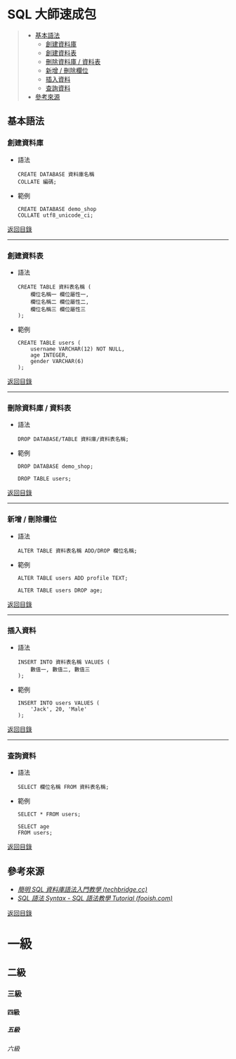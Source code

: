 # SQL 大師速成包

> * [基本語法](#基本語法)
>   * [創建資料庫](#創建資料庫)
>   * [創建資料表](#創建資料表)
>   * [刪除資料庫 / 資料表](#刪除資料庫--資料表)
>   * [新增 / 刪除欄位](#新增--刪除欄位)
>   * [插入資料](#插入資料)
>   * [查詢資料](#查詢資料)
> * [參考來源](#參考來源)

## 基本語法

### 創建資料庫

* 語法

    ```mysql
    CREATE DATABASE 資料庫名稱
    COLLATE 編碼;
    ```

* 範例

    ```mysql
    CREATE DATABASE demo_shop
    COLLATE utf8_unicode_ci;
    ```

[返回目錄](#sql-大師速成包)

---

### 創建資料表

* 語法

    ```mysql
    CREATE TABLE 資料表名稱 (
        欄位名稱一 欄位屬性一,
        欄位名稱二 欄位屬性二,
        欄位名稱三 欄位屬性三
    );
    ```

* 範例

    ```mysql
    CREATE TABLE users (
        username VARCHAR(12) NOT NULL,
        age INTEGER,
        gender VARCHAR(6)
    );
    ```

[返回目錄](#sql-大師速成包)

---

### 刪除資料庫 / 資料表

* 語法

  ```mysql
  DROP DATABASE/TABLE 資料庫/資料表名稱;
  ```

* 範例

  ```mysql
  DROP DATABASE demo_shop;
  ```

  ```mysql
  DROP TABLE users;
  ```

[返回目錄](#sql-大師速成包)

---

### 新增 / 刪除欄位

* 語法

  ```mysql
  ALTER TABLE 資料表名稱 ADD/DROP 欄位名稱;
  ```

* 範例

  ```mysql
  ALTER TABLE users ADD profile TEXT;
  ```

  ```mysql
  ALTER TABLE users DROP age;
  ```

[返回目錄](#sql-大師速成包)

---

### 插入資料

* 語法

  ```mysql
  INSERT INTO 資料表名稱 VALUES (
      數值一, 數值二, 數值三
  );
  ```

* 範例

  ```mysql
  INSERT INTO users VALUES (
      'Jack', 20, 'Male'
  );
  ```

[返回目錄](#sql-大師速成包)

---

### 查詢資料

* 語法

  ```mysql
  SELECT 欄位名稱 FROM 資料表名稱;
  ```

* 範例

  ```mysql
  SELECT * FROM users;
  ```

  ```mysql
  SELECT age
  FROM users;
  ```

[返回目錄](#sql-大師速成包)

## 參考來源

* *[簡明 SQL 資料庫語法入門教學 (techbridge.cc)](https://blog.techbridge.cc/2020/02/09/sql-basic-tutorial/)*
* *[SQL 語法 Syntax - SQL 語法教學 Tutorial (fooish.com)](https://www.fooish.com/sql/syntax.html)*

[返回目錄](#sql-大師速成包)

# 一級

## 二級

### 三級

#### 四級

##### 五級

###### 六級

